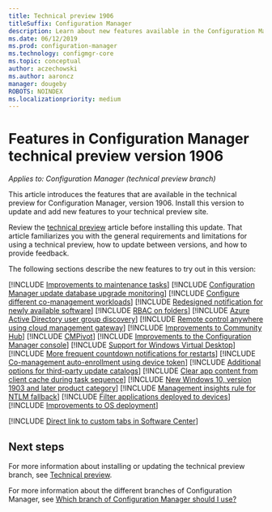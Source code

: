 ```yaml
---
title: Technical preview 1906
titleSuffix: Configuration Manager
description: Learn about new features available in the Configuration Manager technical preview branch version 1906.
ms.date: 06/12/2019
ms.prod: configuration-manager
ms.technology: configmgr-core
ms.topic: conceptual
author: aczechowski
ms.author: aaroncz
manager: dougeby
ROBOTS: NOINDEX
ms.localizationpriority: medium
---
```


# Features in Configuration Manager technical preview version 1906

*Applies to: Configuration Manager (technical preview branch)*

This article introduces the features that are available in the technical preview for Configuration Manager, version 1906. Install this version to update and add new features to your technical preview site.

Review the [technical preview](../technical-preview.md) article before installing this update. That article familiarizes you with the general requirements and limitations for using a technical preview, how to update between versions, and how to provide feedback.

The following sections describe the new features to try out in this version:

<!-- [!INCLUDE [Example feature name](includes/1903/1234567.md)] -->

[!INCLUDE [Improvements to maintenance tasks](includes/1906/3555894.md)]
[!INCLUDE [Configuration Manager update database upgrade monitoring](includes/1906/4200581.md)]
[!INCLUDE [Configure different co-management workloads](includes/1906/3555750.md)]
[!INCLUDE [Redesigned notification for newly available software](includes/1906/3555904.md)]
[!INCLUDE [RBAC on folders](includes/1906/3600867.md)]
[!INCLUDE [Azure Active Directory user group discovery](includes/1906/3611956.md)]
[!INCLUDE [Remote control anywhere using cloud management gateway](includes/1906/4575930.md)]
[!INCLUDE [Improvements to Community Hub](includes/1906/3555935.md)]
[!INCLUDE [CMPivot](includes/1906/4054074.md)]
[!INCLUDE [Improvements to the Configuration Manager console](includes/1906/4223683.md)]
[!INCLUDE [Support for Windows Virtual Desktop](includes/1906/3556025.md)]
[!INCLUDE [More frequent countdown notifications for restarts](includes/1906/3976435.md)]
[!INCLUDE [Co-management auto-enrollment using device token](includes/1906/4454491.md)]
[!INCLUDE [Additional options for third-party update catalogs](includes/1906/4469002.md)]
[!INCLUDE [Clear app content from client cache during task sequence](includes/1906/4485675.md)]
[!INCLUDE [New Windows 10, version 1903 and later product category](includes/1906/4682946.md)]
[!INCLUDE [Management insights rule for NTLM fallback](includes/1906/4572953.md)]
[!INCLUDE [Filter applications deployed to devices](includes/1906/4451056.md)]
[!INCLUDE [Improvements to OS deployment](includes/1906/4668846.md)]
<!--4668846, 2840337, 4512937-->
[!INCLUDE [Direct link to custom tabs in Software Center](includes/1906/4655176.md)]

<!-- ## Known issues -->

<!-- [!INCLUDE [Client health dashboard](includes/1903/known-issue-health.md)] -->

## Next steps

For more information about installing or updating the technical preview branch, see [Technical preview](../technical-preview.md).

For more information about the different branches of Configuration Manager, see [Which branch of Configuration Manager should I use?](../../understand/which-branch-should-i-use.md)
